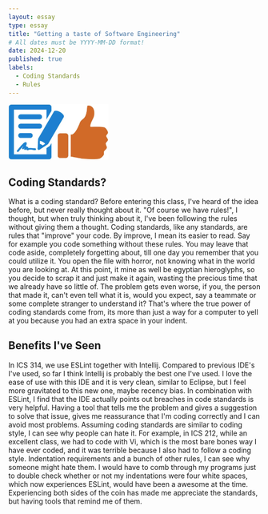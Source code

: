 ```yaml
---
layout: essay
type: essay
title: "Getting a taste of Software Engineering"
# All dates must be YYYY-MM-DD format!
date: 2024-12-20
published: true
labels:
  - Coding Standards
  - Rules
---
```


<img width="200px" class="rounded float-start pe-4" src="../img/Coding-Standards/img.png">

## Coding Standards?
What is a coding standard? Before entering this class, I've heard of the idea before, but never really thought about it. "Of course we have rules!", I thought, but when truly thinking about it, I've been following the rules without giving them a thought. Coding standards, like any standards, are rules that "improve" your code. By improve, I mean its easier to read. Say for example you code something without these rules. You may leave that code aside, completely forgetting about, till one day you remember that you could utilize it. You open the file with horror, not knowing what in the world you are looking at. At this point, it mine as well be egyptian hieroglyphs, so you decide to scrap it and just make it again, wasting the precious time that we already have so little of. The problem gets even worse, if you, the person that made it, can't even tell what it is, would you expect, say a teammate or some complete stranger to understand it? That's where the true power of coding standards come from, its more than just a way for a computer to yell at you because you had an extra space in your indent. 

## Benefits I've Seen
In ICS 314, we use ESLint together with Intellij. Compared to previous IDE's I've used, so far I think Intellij is probably the best one I've used. I love the ease of use with this IDE and it is very clean, similar to Eclipse, but I feel more gravitated to this new one, maybe recency bias. In combination with ESLint, I find that the IDE actually points out breaches in code standards is very helpful. Having a tool that tells me the problem and gives a suggestion to solve that issue, gives me reassurance that I'm coding correctly and I can avoid most problems. Assuming coding standards are similar to coding style, I can see why people can hate it. For example, in ICS 212, while an excellent class, we had to code with Vi, which is the most bare bones way I have ever coded, and it was terrible because I also had to follow a coding style. Indentation requirements and a bunch of other rules, I can see why someone might hate them. I would have to comb through my programs just to double check whether or not my indentations were four white spaces, which now experiences ESLint, would have been a awesome at the time. Experiencing both sides of the coin has made me appreciate the standards, but having tools that remind me of them.

